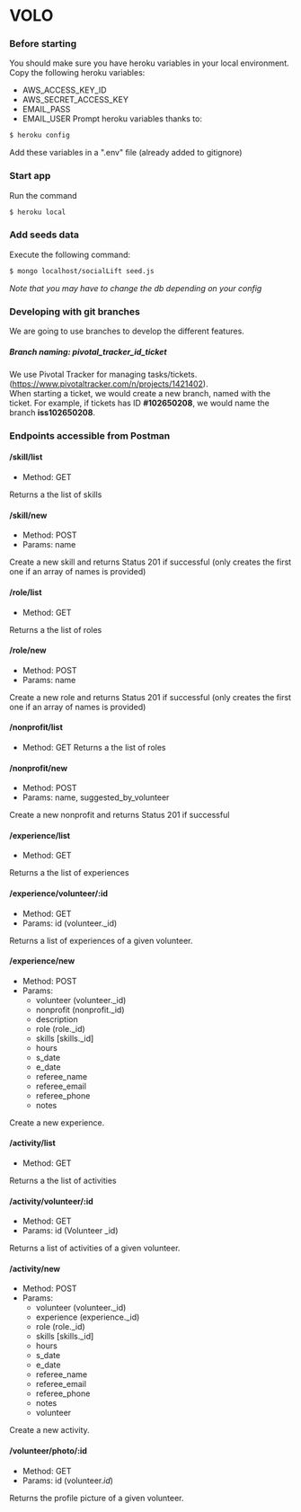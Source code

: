 # VOLO

### Before starting
You should make sure you have heroku variables in your local environment. Copy the following heroku variables:
- AWS_ACCESS_KEY_ID
- AWS_SECRET_ACCESS_KEY
- EMAIL_PASS    
- EMAIL_USER
Prompt heroku variables thanks to:
```sh
$ heroku config
```
Add these variables in a ".env" file (already added to gitignore)

### Start app
Run the command
```sh
$ heroku local
```

### Add seeds data
Execute the following command:
```sh
$ mongo localhost/socialLift seed.js
```
*Note that you may have to change the db depending on your config*

### Developing with git branches
We are going to use branches to develop the different features.

##### Branch naming: pivotal_tracker_id_ticket

We use Pivotal Tracker for managing tasks/tickets. (https://www.pivotaltracker.com/n/projects/1421402). \
When starting a ticket, we would create a new branch, named with the ticket. For example, if tickets has ID **#102650208**, we would name the branch **iss102650208**.

### Endpoints accessible from Postman

#### /skill/list
- Method: GET

Returns a the list of skills

#### /skill/new
- Method: POST
- Params: name

Create a new skill and returns Status 201 if successful (only creates the first one if an array of names is provided)

#### /role/list
- Method: GET

Returns a the list of roles

#### /role/new
- Method: POST
- Params: name 

Create a new role and returns Status 201 if successful (only creates the first one if an array of names is provided)

#### /nonprofit/list
- Method: GET
Returns a the list of roles

#### /nonprofit/new
- Method: POST
- Params: name, suggested_by_volunteer

Create a new nonprofit and returns Status 201 if successful

#### /experience/list
- Method: GET

Returns a the list of experiences

#### /experience/volunteer/:id
- Method: GET
- Params: id (volunteer._id)

Returns a list of experiences of a given volunteer.

#### /experience/new
- Method: POST
- Params: 
    + volunteer (volunteer._id)
    + nonprofit (nonprofit._id)
    + description
    + role (role._id)
    + skills [skills._id]
    + hours
    + s_date
    + e_date
    + referee_name
    + referee_email
    + referee_phone
    + notes

Create a new experience.

#### /activity/list
- Method: GET

Returns a the list of activities

#### /activity/volunteer/:id
- Method: GET
- Params: id (Volunteer _id)

Returns a list of activities of a given volunteer.

#### /activity/new
- Method: POST
- Params: 
    + volunteer (volunteer._id)
    + experience (experience._id)
    + role (role._id)
    + skills [skills._id]
    + hours
    + s_date
    + e_date
    + referee_name
    + referee_email
    + referee_phone
    + notes
    + volunteer

Create a new activity.

#### /volunteer/photo/:id
- Method: GET
- Params: id (volunteer._id_)

Returns the profile picture of a given volunteer.